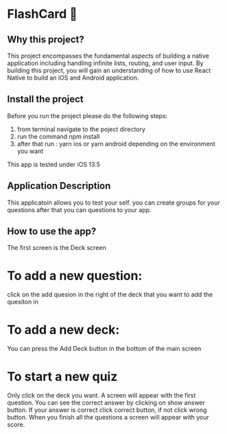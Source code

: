 # FlashCard 🎴

## Why this project?
This project encompasses the fundamental aspects of building a native application including handling infinite lists, routing, and user input. By building this project, you will gain an understanding of how to use React Native to build an iOS and Android application.

## Install the project
Before you run the project please do the following steps:
1. from terminal navigate to the poject directory 
2. run the command npm install 
3. after that run : yarn ios or yarn android depending on the environment you want 

This app is tested under iOS 13.5

## Application Description
This applicatoin allows you to test your self. you can create groups for your questions after that you can questions to your app.

## How to use the app?
The first screen is the Deck screen 
# To add a new question:
click on the add quesion in the right of the deck that you want to add the quesiton in 
# To add a new deck:
You can press the Add Deck button in the bottom of the main screen 
# To start a new quiz
Only click on the deck you want. A screen will appear with the first question. You can see the correct answer by clicking on show answer button. If your answer is correct click correct button, if not click wrong button.
When you finish all the questions a screen will appear with your score.
